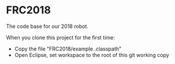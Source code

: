 # FRC2018
The code base for our 2018 robot.

When you clone this project for the first time:
* Copy the file "FRC2018/example .classpath"
* Open Eclipse, set workspace to the root of this git working copy